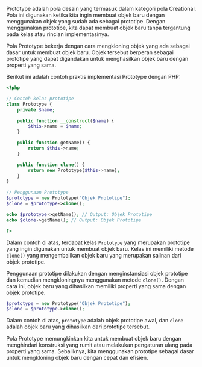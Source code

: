 Prototype adalah pola desain yang termasuk dalam kategori pola Creational. Pola ini digunakan ketika kita ingin membuat objek baru dengan menggunakan objek yang sudah ada sebagai prototipe. Dengan menggunakan prototipe, kita dapat membuat objek baru tanpa tergantung pada kelas atau rincian implementasinya.

Pola Prototype bekerja dengan cara mengkloning objek yang ada sebagai dasar untuk membuat objek baru. Objek tersebut berperan sebagai prototipe yang dapat digandakan untuk menghasilkan objek baru dengan properti yang sama.

Berikut ini adalah contoh praktis implementasi Prototype dengan PHP:

```php
<?php

// Contoh kelas prototipe
class Prototype {
    private $name;

    public function __construct($name) {
        $this->name = $name;
    }

    public function getName() {
        return $this->name;
    }

    public function clone() {
        return new Prototype($this->name);
    }
}

// Penggunaan Prototype
$prototype = new Prototype("Objek Prototipe");
$clone = $prototype->clone();

echo $prototype->getName(); // Output: Objek Prototipe
echo $clone->getName(); // Output: Objek Prototipe

?>
```

Dalam contoh di atas, terdapat kelas `Prototype` yang merupakan prototipe yang ingin digunakan untuk membuat objek baru. Kelas ini memiliki metode `clone()` yang mengembalikan objek baru yang merupakan salinan dari objek prototipe.

Penggunaan prototipe dilakukan dengan menginstansiasi objek prototipe dan kemudian mengkloningnya menggunakan metode `clone()`. Dengan cara ini, objek baru yang dihasilkan memiliki properti yang sama dengan objek prototipe.

```php
$prototype = new Prototype("Objek Prototipe");
$clone = $prototype->clone();
```

Dalam contoh di atas, `prototype` adalah objek prototipe awal, dan `clone` adalah objek baru yang dihasilkan dari prototipe tersebut.

Pola Prototype memungkinkan kita untuk membuat objek baru dengan menghindari konstruksi yang rumit atau melakukan pengaturan ulang pada properti yang sama. Sebaliknya, kita menggunakan prototipe sebagai dasar untuk mengkloning objek baru dengan cepat dan efisien.